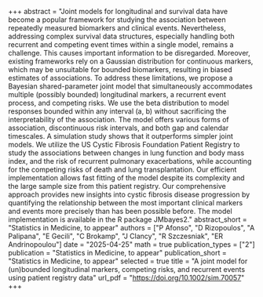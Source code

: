 +++
abstract = "Joint models for longitudinal and survival data have become a popular framework for studying the association between repeatedly measured biomarkers and clinical events. Nevertheless, addressing complex survival data structures, especially handling both recurrent and competing event times within a single model, remains a challenge. This causes important information to be disregarded. Moreover, existing frameworks rely on a Gaussian distribution for continuous markers, which may be unsuitable for bounded biomarkers, resulting in biased estimates of associations. To address these limitations, we propose a Bayesian shared-parameter joint model that simultaneously accommodates multiple (possibly bounded) longitudinal markers, a recurrent event process, and competing risks. We use the beta distribution to model responses bounded within any interval (a, b) without sacrificing the interpretability of the association. The model offers various forms of association, discontinuous risk intervals, and both gap and calendar timescales. A simulation study shows that it outperforms simpler joint models. We utilize the US Cystic Fibrosis Foundation Patient Registry to study the associations between changes in lung function and body mass index, and the risk of recurrent pulmonary exacerbations, while accounting for the competing risks of death and lung transplantation. Our efficient implementation allows fast fitting of the model despite its complexity and the large sample size from this patient registry. Our comprehensive approach provides new insights into cystic fibrosis disease progression by quantifying the relationship between the most important clinical markers and events more precisely than has been possible before. The model implementation is available in the R package JMbayes2."
abstract_short = "Statistics in Medicine, to appear"
authors = ["P Afonso", "D Rizopoulos", "A Palipana", "E Gecili", "C Brokamp", "J Clancy", "R Szczesniak", "ER Andrinopoulou"]
date = "2025-04-25"
math = true
publication_types = ["2"]
publication = "Statistics in Medicine, to appear"
publication_short = "Statistics in Medicine, to appear"
selected = true
title = "A joint model for (un)bounded longitudinal markers, competing risks, and recurrent events using patient registry data"
url_pdf = "https://doi.org/10.1002/sim.70057"
+++